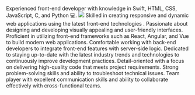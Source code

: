 
Experienced front-end developer with knowledge in Swift, HTML, CSS, JavaScript, C, and Python 💻. ![](https://media0.giphy.com/media/qgQUggAC3Pfv687qPC/giphy.gif)
Skilled in creating responsive and dynamic 
web applications using the latest front-end technologies . 
Passionate about designing and developing visually
appealing and user-friendly interfaces.
Proficient in utilizing front-end frameworks such as React,
Angular, and Vue to build modern web applications.
Comfortable working with back-end developers to 
integrate front-end features with server-side logic.
Dedicated to staying up-to-date with the latest 
industry trends and technologies to continuously improve development practices.
Detail-oriented with a focus on delivering high-quality code that meets project requirements.
Strong problem-solving skills and ability to troubleshoot technical issues.
Team player with excellent communication skills and ability to collaborate effectively with cross-functional teams.
